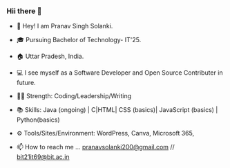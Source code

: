 ### Hii there :wave:

- 👋 Hey! I am Pranav Singh Solanki.

- 🎓 Pursuing Bachelor of Technology- IT'25.

- 🏠 Uttar Pradesh, India.

- 💻 I see myself as a Software Developer and Open Source Contributer in future.

- 💪🏻 Strength: Coding/Leadership/Writing

- 📚 Skills: Java (ongoing) | C|HTML| CSS (basics)| JavaScript (basics) | Python(basics)

- ⚙️ Tools/Sites/Environment: WordPress, Canva, Microsoft 365, 

- 📫 How to reach me ... pranavsolanki200@gmail.com // bit21it69@bit.ac.in


<!---
Pranavsolanki01/Pranavsolanki01 is a ✨ special ✨ repository because its `README.md` (this file) appears on your GitHub profile.
You can click the Preview link to take a look at your changes.
--->
